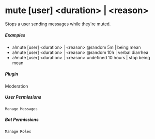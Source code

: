 # mute [user] &lt;duration&gt; | &lt;reason&gt;

Stops a user sending messages while they're muted.
			

##### Examples

* a!mute [user] &lt;duration&gt; | &lt;reason&gt; @random 5m | being mean
* a!mute [user] &lt;duration&gt; | &lt;reason&gt; @random 10h | verbal diarrhea
* a!mute [user] &lt;duration&gt; | &lt;reason&gt; undefined 10 hours | stop being mean


##### Plugin
Moderation


##### User Permissions
`Manage Messages`


##### Bot Permissions
`Manage Roles`